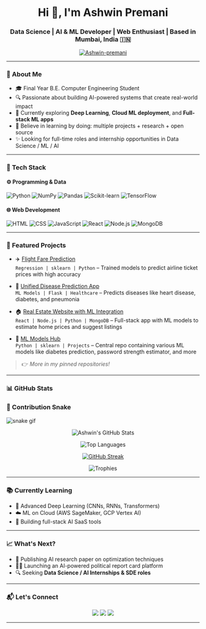 <h1 align="center">Hi 👋, I'm Ashwin Premani</h1>

<h3 align="center">Data Science | AI & ML Developer | Web Enthusiast | Based in Mumbai, India 🇮🇳</h3>

<p align="center">
  <a href="https://github.com/Ashwin-premani">
    <img src="https://komarev.com/ghpvc/?username=Ashwin-premani&label=Profile%20views&color=blueviolet&style=flat" alt="Ashwin-premani" />
  </a>
</p>

---

### 🧠 About Me

- 🎓 Final Year B.E. Computer Engineering Student  
- 🔍 Passionate about building AI-powered systems that create real-world impact  
- 🚀 Currently exploring **Deep Learning**, **Cloud ML deployment**, and **Full-stack ML apps**
- 🧠 Believe in learning by doing: multiple projects + research + open source
- ✨ Looking for full-time roles and internship opportunities in Data Science / ML / AI

---

### 💼 Tech Stack

#### ⚙️ Programming & Data
![Python](https://img.shields.io/badge/Python-3670A0?style=for-the-badge&logo=python&logoColor=white)
![NumPy](https://img.shields.io/badge/Numpy-013243?style=for-the-badge&logo=numpy&logoColor=white)
![Pandas](https://img.shields.io/badge/Pandas-150458?style=for-the-badge&logo=pandas&logoColor=white)
![Scikit-learn](https://img.shields.io/badge/Scikit--Learn-F7931E?style=for-the-badge&logo=scikitlearn&logoColor=white)
![TensorFlow](https://img.shields.io/badge/TensorFlow-FF6F00?style=for-the-badge&logo=tensorflow&logoColor=white)

#### 🌐 Web Development
![HTML](https://img.shields.io/badge/HTML5-E34F26?style=for-the-badge&logo=html5&logoColor=white)
![CSS](https://img.shields.io/badge/CSS3-1572B6?style=for-the-badge&logo=css3&logoColor=white)
![JavaScript](https://img.shields.io/badge/JavaScript-F7DF1E?style=for-the-badge&logo=javascript&logoColor=black)
![React](https://img.shields.io/badge/React-20232A?style=for-the-badge&logo=react&logoColor=61DAFB)
![Node.js](https://img.shields.io/badge/Node.js-339933?style=for-the-badge&logo=nodedotjs&logoColor=white)
![MongoDB](https://img.shields.io/badge/MongoDB-4EA94B?style=for-the-badge&logo=mongodb&logoColor=white)

---

### 📌 Featured Projects

- ✈️ [Flight Fare Prediction](https://github.com/Ashwin-premani/Flight-Fare-Prediction)  
  `Regression | sklearn | Python` – Trained models to predict airline ticket prices with high accuracy

- 🧬 [Unified Disease Prediction App](https://github.com/Ashwin-premani/Unified-Disease-Predictor)  
  `ML Models | Flask | Healthcare` – Predicts diseases like heart disease, diabetes, and pneumonia

- 🏠 [Real Estate Website with ML Integration](https://github.com/Ashwin-premani/Real-Estate-ML-App)  
  `React | Node.js | Python | MongoDB` – Full-stack app with ML models to estimate home prices and suggest listings

- 🤖 [ML Models Hub](https://github.com/Ashwin-premani/Machine-Learning-Models)  
  `Python | sklearn | Projects` – Central repo containing various ML models like diabetes prediction, password strength estimator, and more

> 👉 *More in my pinned repositories!*

---

### 📊 GitHub Stats


### 🐍 Contribution Snake

![snake gif](https://github.com/Ashwin-premani/Ashwin-premani/blob/output/github-contribution-grid-snake.svg)


<div align="center">

![Ashwin's GitHub Stats](https://github-readme-stats.vercel.app/api?username=Ashwin-premani&show_icons=true&theme=radical&count_private=true)

![Top Languages](https://github-readme-stats.vercel.app/api/top-langs/?username=Ashwin-premani&layout=compact&theme=radical&hide_border=true)

[![GitHub Streak](https://github-readme-streak-stats.herokuapp.com?user=Ashwin-premani&theme=radical&hide_border=true)](https://git.io/streak-stats)

![Trophies](https://github-profile-trophy.vercel.app/?username=Ashwin-premani&theme=radical&row=1&margin-w=5)

</div>

---

### 📚 Currently Learning

- 🤖 Advanced Deep Learning (CNNs, RNNs, Transformers)
- ☁️ ML on Cloud (AWS SageMaker, GCP Vertex AI)
- 🧠 Building full-stack AI SaaS tools

---

### 📈 What's Next?

- 📄 Publishing AI research paper on optimization techniques
- 🧑‍💻 Launching an AI-powered political report card platform
- 🔍 Seeking **Data Science / AI Internships & SDE roles**

---

### 📬 Let's Connect

<p align="center">
  <a href="mailto:ashwinpremani1@gmail.com"><img src="https://img.shields.io/badge/Gmail-D14836?style=for-the-badge&logo=gmail&logoColor=white" /></a>
  <a href="https://linkedin.com/in/ashwinpremani"><img src="https://img.shields.io/badge/LinkedIn-0077B5?style=for-the-badge&logo=linkedin&logoColor=white" /></a>
  <a href="https://github.com/Ashwin-premani"><img src="https://img.shields.io/badge/GitHub-100000?style=for-the-badge&logo=github&logoColor=white" /></a>
</p>

---
